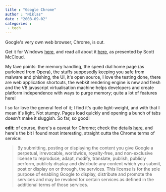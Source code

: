 ```yaml
---
title : "Google Chrome"
author : "Niklas"
date : "2008-09-02"
categories : 
 - tech
---
```


Google's very own web browser, Chrome, is out.

Get it for Windows [here](http://www.google.com/chrome), and read all about it [here](http://www.google.com/googlebooks/chrome), as presented by Scott McCloud.

My fave points: the memory handling, the speed dial home page (as purloined from Opera), the stuffs supposedly keeping you safe from malware and phishing, the UI, it's open source, I love the testing done, there are web application shortcuts, the webkit rendering engine is new and fresh and the V8 javascript virtualisation machine helps developers and create platform independence with ways to purge memory; quite a lot of features here!

I so far love the general feel of it; I find it's quite light-weight, and with that I mean it's light. Not stumpy. Pages load quickly and opening a bunch of tabs doesn't make it sluggish. So far, so good!

**edit**: of course, there's a caveat for Chrome; check the details [here](http://www.download.com/8301-2007_4-10030522-12.html), and here's the bit I found most interesting, straight outta the Chrome terms of service:

> By submitting, posting or displaying the content you give Google a perpetual, irrevocable, worldwide, royalty-free, and non-exclusive license to reproduce, adapt, modify, translate, publish, publicly perform, publicly display and distribute any content which you submit, post or display on or through, the services. This license is for the sole purpose of enabling Google to display, distribute and promote the services and may be revoked for certain services as defined in the additional terms of those services.
